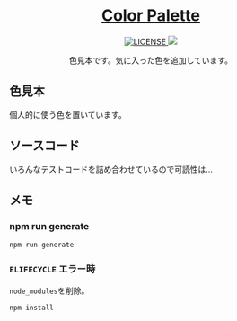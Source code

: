 <div align="center">
  <h1>
    <a href="https://tomsuzuki.github.io/ColorPalette/">
      Color Palette
    </a>
  </h1>
  <a href="https://github.com/anuraghazra/github-readme-stats/actions">
    <img alt="LICENSE" src="http://img.shields.io/badge/license-MIT-blue.svg?style=flat" />
  </a>
  <a href="https://codeclimate.com/github/TomSuzuki/ColorPalette/maintainability">
    <img src="https://api.codeclimate.com/v1/badges/58df045aefdd61f64d66/maintainability" />
  </a>
  <br>
  <p>
    色見本です。気に入った色を追加しています。  
  </p>
</div>
  
## 色見本  
個人的に使う色を置いています。

## ソースコード
いろんなテストコードを詰め合わせているので可読性は...

## メモ
### npm run generate
```
npm run generate
```

### `ELIFECYCLE` エラー時
`node_modules`を削除。
```
npm install
```
